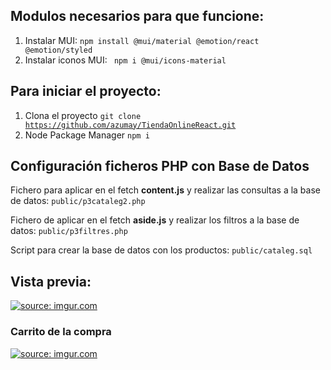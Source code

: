 ## Modulos necesarios para que funcione:
1. Instalar MUI: 
  <code>npm install @mui/material @emotion/react @emotion/styled</code>
2. Instalar iconos MUI: 
  <code> npm i @mui/icons-material</code>

## Para iniciar el proyecto:
1. Clona el proyecto
<code>git clone https://github.com/azumay/TiendaOnlineReact.git</code>
2. Node Package Manager 
<code>npm i</code>

## Configuración ficheros PHP con Base de Datos

Fichero para aplicar en el fetch **content.js** y realizar las consultas a la base de datos:
<code>public/p3cataleg2.php</code>

Fichero de aplicar en el fetch **aside.js** y realizar los filtros a la base de datos:
<code>public/p3filtres.php</code>

Script para crear la base de datos con los productos: 
<code>public/cataleg.sql</code>

## Vista previa:
<a href="https://imgur.com/NBKzKuN"><img src="https://i.imgur.com/NBKzKuN.png" title="source: imgur.com" /></a>

### Carrito de la compra
<a href="https://imgur.com/xsdD0LD"><img src="https://i.imgur.com/xsdD0LD.png" title="source: imgur.com" /></a>

